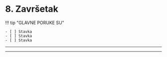 <!--
CO_OP_TRANSLATOR_METADATA:
{
  "original_hash": "ef7f514ede16a170411752b56bedaa5a",
  "translation_date": "2025-09-25T02:07:50+00:00",
  "source_file": "workshop/docs/instructions/7-Wrap-up.md",
  "language_code": "hr"
}
-->
# 8. Završetak

!!! tip "GLAVNE PORUKE SU"

    - [ ] Stavka
    - [ ] Stavka
    - [ ] Stavka

---

---

